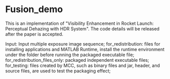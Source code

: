# Fusion_demo
This is an implementation of "Visibility Enhancement in Rocket Launch: Perceptual Dehazing with HDR System".
The code details will be released after the paper is accepted.

Input: Input multiple exposure image sequence;
for_redistribution: files for installing applications and MATLAB Runtime, install the runtime environment under the folder before running the packaged executable file;
for_redistribution_files_only: packaged independent executable files; 
for_testing: files created by MCC, such as binary files and jar, header, and source files, are used to test the packaging effect;
